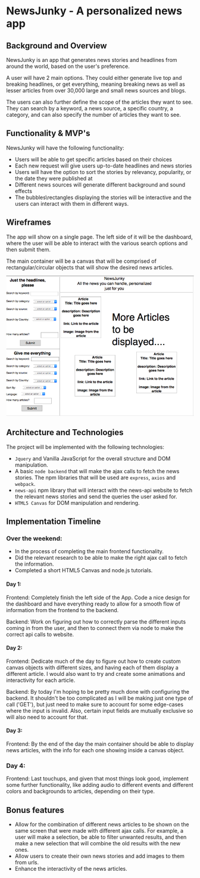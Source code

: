 # NewsJunky - A personalized news app

## Background and Overview

NewsJunky is an app that generates news stories and headlines from around the world, based on the user's preference.

A user will have 2 main options. They could either generate live top and breaking headlines, or get everything, meaning breaking news as well as lesser articles from over 30,000 large and small news sources and blogs.

The users can also further define the scope of the articles they want to see. They can search by a keyword, a news source, a specific country, a category, and can also specify the number of articles they want to see.

## Functionality & MVP's

NewsJunky will have the following functionality:
  * Users will be able to get specific articles based on their choices
  * Each new request will give users up-to-date headlines and news stories
  * Users will have the option to sort the stories by relevancy, popularity, or the date they were published at
  * Different news sources will generate different background and sound effects
  * The bubbles\rectangles displaying the stories will be interactive and the users can interact with them in different ways.

## Wireframes

The app will show on a single page. The left side of it will be the dashboard, where the user will be able to interact with the various search options and then submit them.

The main container will be a canvas that will be comprised of rectangular/circular objects that will show the desired news articles.


![wireframe](https://github.com/Nadav35/News-Junky/blob/master/public/assets/wireframe.png)

## Architecture and Technologies

The project will be implemented with the following technologies:
  * `Jquery` and Vanilla JavaScript for the overall structure and DOM manipulation.
  * A basic `node backend` that will make the ajax calls to fetch the news stories. The npm libraries that will be used are `express`, `axios` and `webpack`.
  * `news-api` npm library that will interact with the news-api website to fetch the relevant news stories and send the queries the user asked for.
  * `HTML5 Canvas` for DOM manipulation and rendering.

## Implementation Timeline

### Over the weekend:

  * In the process of completing the main frontend functionality.
  * Did the relevant research to be able to make the right ajax call to fetch the information.
  * Completed a short HTML5 Canvas and node.js tutorials.

#### Day 1:
  Frontend: Completely finish the left side of the App. Code a nice design for the dashboard and have everything ready to allow for a smooth flow of information from the frontend to the backend.

  Backend: Work on figuring out how to correctly parse the different inputs coming in from the user, and then to connect them via node to make the correct api calls to website.

#### Day 2:
  Frontend: Dedicate much of the day to figure out how to create custom canvas objects with different sizes, and having each of them display a different article. I would also want to try and create some animations and interactivity for each article.

  Backend: By today I'm hoping to be pretty much done with configuring the backend. It shouldn't be too complicated as I will be making just one type of call ('GET'), but just need to make sure to account for some edge-cases where the input is invalid. Also, certain input fields are mutually exclusive so will also need to account for that.

#### Day 3:
  Frontend: By the end of the day the main container should be able to display news articles, with the info for each one showing inside a canvas object.

### Day 4:
  Frontend: Last touchups, and given that most things look good, implement some further functionality, like adding audio to different events and different colors and backgrounds to articles, depending on their type.

## Bonus features

  * Allow for the combination of different news articles to be shown on the same screen that were made with different ajax calls. For example, a user will make a selection, be able to filter unwanted results, and then make a new selection that will combine the old results with the new ones.
  * Allow users to create their own news stories and add images to them from urls.
  * Enhance the interactivity of the news articles.
